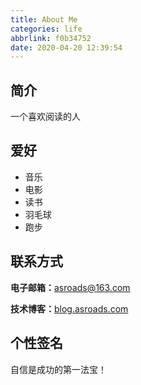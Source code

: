 ```yaml
---
title: About Me
categories: life
abbrlink: f0b34752
date: 2020-04-20 12:39:54
---
```


## 简介

一个喜欢阅读的人

## 爱好

- 音乐
- 电影
- 读书
- 羽毛球
- 跑步

## 联系方式

**电子邮箱：**[asroads@163.com](mailto:asroads@163.com)

**技术博客：**[blog.asroads.com](http://blog.asroads.com/)

## 个性签名

自信是成功的第一法宝！

